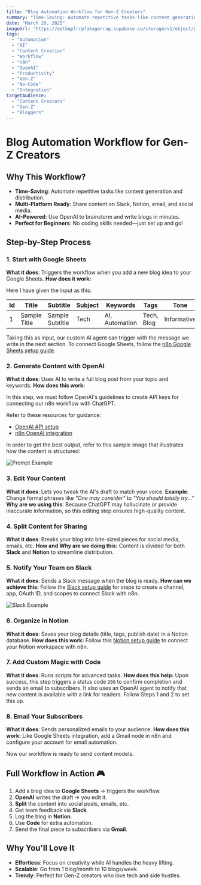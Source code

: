 ```yaml
---
title: "Blog Automation Workflow for Gen-Z Creators"
summary: "Time-Saving: Automate repetitive tasks like content generation and distribution."
date: "March 29, 2025"
imageUrl: "https://eetbqplrrpfakagerrag.supabase.co/storage/v1/object/public/blog-images//image.jpeg"
tags:
  - "Automation"
  - "AI"
  - "Content Creation"
  - "Workflow"
  - "n8n"
  - "OpenAI"
  - "Productivity"
  - "Gen-Z"
  - "No-Code"
  - "Integration"
targetAudience:
  - "Content Creators"
  - "Gen-Z"
  - "Bloggers"
---
```


# Blog Automation Workflow for Gen-Z Creators

## Why This Workflow?

- **Time-Saving**: Automate repetitive tasks like content generation and distribution.
- **Multi-Platform Ready**: Share content on Slack, Notion, email, and social media.
- **AI-Powered**: Use OpenAI to brainstorm and write blogs in minutes.
- **Perfect for Beginners**: No coding skills needed—just set up and go!

## Step-by-Step Process

### 1. Start with Google Sheets

**What it does**: Triggers the workflow when you add a new blog idea to your Google Sheets.
**How does it work:**

Here I have given the input as this:

| Id | Title | Subtitle | Subject | Keywords | Tags | Tone | Image | Target_Audience |
|----|--------|----------|---------|----------|------|------|-------|----------------|
| 1 | Sample Title | Sample Subtitle | Tech | AI, Automation | Tech, Blog | Informative | Image1.jpg | Gen-Z Creators |

Taking this as input, our custom AI agent can trigger with the message we write in the next section. To connect Google Sheets, follow the [n8n Google Sheets setup guide](https://docs.n8n.io/external-secrets/#use-secrets-in-n8n-credentials).

### 2. Generate Content with OpenAI

**What it does**: Uses AI to write a full blog post from your topic and keywords.
**How does this work:**

In this step, we must follow OpenAI's guidelines to create API keys for connecting our n8n workflow with ChatGPT.

Refer to these resources for guidance:
- [OpenAI API setup](https://platform.openai.com/docs/api-reference/introduction)
- [n8n OpenAI integration](https://docs.n8n.io/integrations/builtin/credentials/openai/)

In order to get the best output, refer to this sample image that illustrates how the content is structured:

![Prompt Example](https://eetbqplrrpfakagerrag.supabase.co/storage/v1/object/public/blog-images//image.jpeg)

### 3. Edit Your Content

**What it does**: Lets you tweak the AI's draft to match your voice.
**Example**: Change formal phrases like *"One may consider"* to *"You should totally try..."*
**Why are we using this**: Because ChatGPT may hallucinate or provide inaccurate information, so this editing step ensures high-quality content.

### 4. Split Content for Sharing

**What it does**: Breaks your blog into bite-sized pieces for social media, emails, etc.
**How and Why are we doing this:** Content is divided for both **Slack** and **Notion** to streamline distribution.

### 5. Notify Your Team on Slack

**What it does**: Sends a Slack message when the blog is ready.
**How can we achieve this:** Follow the [Slack setup guide](https://docs.n8n.io/integrations/builtin/credentials/slack/) for steps to create a channel, app, OAuth ID, and scopes to connect Slack with n8n.

![Slack Example](https://eetbqplrrpfakagerrag.supabase.co/storage/v1/object/public/blog-images/Blog-2/Slack.jpeg)

### 6. Organize in Notion

**What it does**: Saves your blog details (title, tags, publish date) in a Notion database.
**How does this work:** Follow this [Notion setup guide](https://docs.n8n.io/integrations/builtin/credentials/notion/) to connect your Notion workspace with n8n.

### 7. Add Custom Magic with Code

**What it does**: Runs scripts for advanced tasks.
**How does this help:** Upon success, this step triggers a status code `200` to confirm completion and sends an email to subscribers. It also uses an OpenAI agent to notify that new content is available with a link for readers. Follow Steps 1 and 2 to set this up.

### 8. Email Your Subscribers

**What it does**: Sends personalized emails to your audience.
**How does this work:** Like Google Sheets integration, add a Gmail node in n8n and configure your account for email automation.

Now our workflow is ready to send content models.

## Full Workflow in Action 🎮

1. Add a blog idea to **Google Sheets** → triggers the workflow.
2. **OpenAI** writes the draft → you edit it.
3. **Split** the content into social posts, emails, etc.
4. Get team feedback via **Slack**.
5. Log the blog in **Notion**.
6. Use **Code** for extra automation.
7. Send the final piece to subscribers via **Gmail**.

## Why You'll Love It

- **Effortless**: Focus on creativity while AI handles the heavy lifting.
- **Scalable**: Go from 1 blog/month to 10 blogs/week.
- **Trendy**: Perfect for Gen-Z creators who love tech and side hustles.

